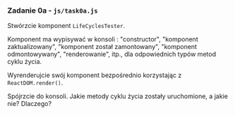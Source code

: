 ### Zadanie 0a - `js/task0a.js`

Stwórzcie komponent `LifeCyclesTester`.

Komponent ma wypisywać w konsoli : "constructor", "komponent zaktualizowany", "komponent został zamontowany", "komponent odmontowywany", "renderowanie", itp., dla odpowiednich typów metod cyklu życia.

Wyrenderujcie swój komponent bezpośrednio korzystając z `ReactDOM.render()`.

Spójrzcie do konsoli. Jakie metody cyklu życia zostały uruchomione, a jakie nie? Dlaczego?